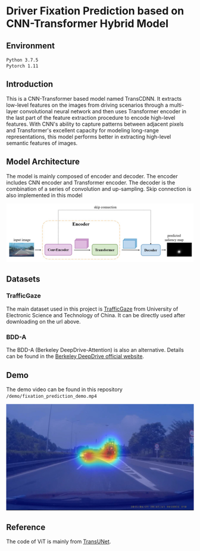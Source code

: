 # Driver Fixation Prediction based on CNN-Transformer Hybrid Model
## Environment
    Python 3.7.5
    Pytorch 1.11

## Introduction
This is a CNN-Transformer based model named TransCDNN. It extracts low-level features on the images from driving scenarios through a multi-layer convolutional neural network and then uses Transformer encoder in the last part of the feature extraction procedure to encode high-level features. With CNN's ability to capture patterns between adjacent pixels and Transformer's excellent capacity for modeling long-range representations, this model performs better in extracting high-level semantic features of images.

## Model Architecture
The model is mainly composed of encoder and decoder. The encoder includes CNN encoder and Transformer encoder. The decoder is the combination of a series of convolution and up-sampling. Skip connection is also implemented in this model

![model](https://github.com/LucasLee-ff/Driver-fixation-prediction/blob/master/demo/model.jpg)


## Datasets
### TrafficGaze
The main dataset used in this project is [TrafficGaze](https://github.com/taodeng/CDNN-traffic-saliency) from University of Electronic Science and Technology of China. It can be directly used after downloading on the url above.

### BDD-A
The BDD-A (Berkeley DeepDrive-Attention) is also an alternative. Details can be found in the [Berkeley DeepDrive official website](https://deepdrive.berkeley.edu/).

## Demo
The demo video can be found in this repository `/demo/fixation_prediction_demo.mp4`

![demo_picture](https://github.com/LucasLee-ff/Driver-fixation-prediction/blob/master/demo/demo.jpg)

## Reference
The code of ViT is mainly from [TransUNet](https://github.com/Beckschen/TransUNet).
